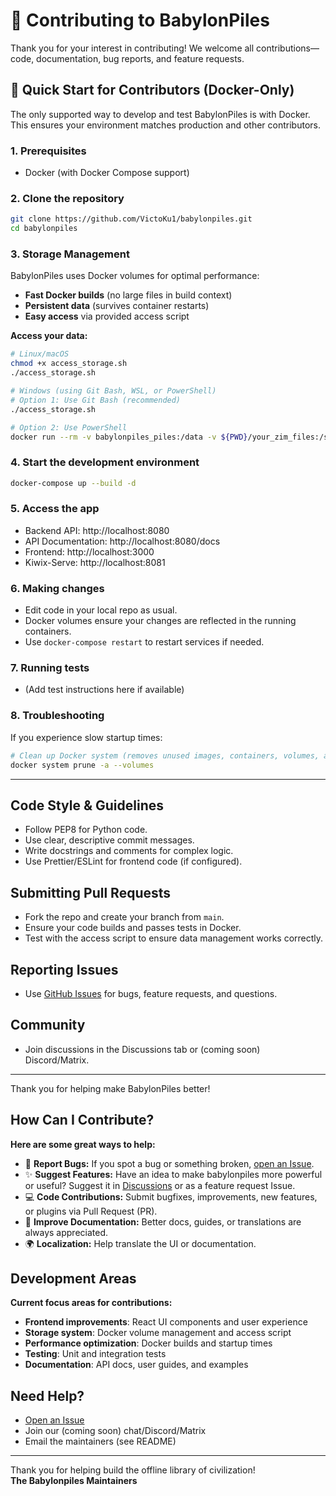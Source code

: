 # 🤝 Contributing to BabylonPiles

Thank you for your interest in contributing! We welcome all contributions—code, documentation, bug reports, and feature requests.

## 🚀 Quick Start for Contributors (Docker-Only)

The only supported way to develop and test BabylonPiles is with Docker. This ensures your environment matches production and other contributors.

### 1. Prerequisites
- Docker (with Docker Compose support)

### 2. Clone the repository
```bash
git clone https://github.com/VictoKu1/babylonpiles.git
cd babylonpiles
```

### 3. Storage Management
BabylonPiles uses Docker volumes for optimal performance:
- **Fast Docker builds** (no large files in build context)
- **Persistent data** (survives container restarts)
- **Easy access** via provided access script

**Access your data:**
```bash
# Linux/macOS
chmod +x access_storage.sh
./access_storage.sh

# Windows (using Git Bash, WSL, or PowerShell)
# Option 1: Use Git Bash (recommended)
./access_storage.sh

# Option 2: Use PowerShell
docker run --rm -v babylonpiles_piles:/data -v ${PWD}/your_zim_files:/source alpine sh -c "cp /source/*.zim /data/"
```

### 4. Start the development environment
```bash
docker-compose up --build -d
```

### 5. Access the app
- Backend API: http://localhost:8080
- API Documentation: http://localhost:8080/docs
- Frontend: http://localhost:3000
- Kiwix-Serve: http://localhost:8081

### 6. Making changes
- Edit code in your local repo as usual.
- Docker volumes ensure your changes are reflected in the running containers.
- Use `docker-compose restart` to restart services if needed.

### 7. Running tests
- (Add test instructions here if available)

### 8. Troubleshooting
If you experience slow startup times:
```bash
# Clean up Docker system (removes unused images, containers, volumes, and build cache)
docker system prune -a --volumes
```

---

## Code Style & Guidelines
- Follow PEP8 for Python code.
- Use clear, descriptive commit messages.
- Write docstrings and comments for complex logic.
- Use Prettier/ESLint for frontend code (if configured).

## Submitting Pull Requests
- Fork the repo and create your branch from `main`.
- Ensure your code builds and passes tests in Docker.
- Test with the access script to ensure data management works correctly.

## Reporting Issues
- Use [GitHub Issues](https://github.com/VictoKu1/babylonpiles/issues) for bugs, feature requests, and questions.

## Community
- Join discussions in the Discussions tab or (coming soon) Discord/Matrix.

---

Thank you for helping make BabylonPiles better!

## How Can I Contribute?

**Here are some great ways to help:**

- 🐛 **Report Bugs:** If you spot a bug or something broken, [open an Issue](https://github.com/VictoKu1/babylonpiles/issues).
- ✨ **Suggest Features:** Have an idea to make babylonpiles more powerful or useful? Suggest it in [Discussions](https://github.com/VictoKu1/babylonpiles/discussions) or as a feature request Issue.
- 💻 **Code Contributions:** Submit bugfixes, improvements, new features, or plugins via Pull Request (PR).
- 📝 **Improve Documentation:** Better docs, guides, or translations are always appreciated.
- 🌍 **Localization:** Help translate the UI or documentation.

## Development Areas

**Current focus areas for contributions:**
- **Frontend improvements**: React UI components and user experience
- **Storage system**: Docker volume management and access script
- **Performance optimization**: Docker builds and startup times
- **Testing**: Unit and integration tests
- **Documentation**: API docs, user guides, and examples

## Need Help?

- [Open an Issue](https://github.com/VictoKu1/babylonpiles/issues)
- Join our (coming soon) chat/Discord/Matrix
- Email the maintainers (see README)

---

Thank you for helping build the offline library of civilization!  
**The Babylonpiles Maintainers**
